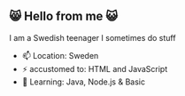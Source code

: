 ## 😸 Hello from me 😺

I am a Swedish teenager
I sometimes do stuff

- 📫 Location: Sweden
- ⚡ accustomed to: HTML and JavaScript
- 🌱 Learning: Java, Node.js & Basic
<!--
**mesmesen/mesmesen** is a ✨ _special_ ✨ repository because its `README.md` (this file) appears on your GitHub profile.

Here are some ideas to get you started:

- 🔭 I’m currently working on ...
- 🌱 I’m currently learning ...
- 👯 I’m looking to collaborate on ...
- 🤔 I’m looking for help with ...
- 💬 Ask me about ...
- 📫 How to reach me: ...
- 😄 Pronouns: ...
- ⚡ Fun fact: ...
-->
